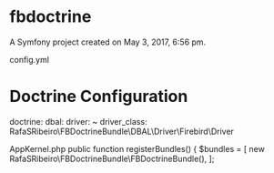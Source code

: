 fbdoctrine
==========

A Symfony project created on May 3, 2017, 6:56 pm.

config.yml
# Doctrine Configuration
doctrine:
    dbal:
        driver: ~
        driver_class: RafaSRibeiro\FBDoctrineBundle\DBAL\Driver\Firebird\Driver


AppKernel.php
    public function registerBundles() {
        $bundles = [
            new RafaSRibeiro\FBDoctrineBundle\FBDoctrineBundle(),
        ];